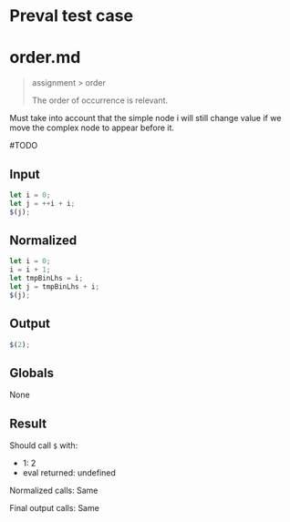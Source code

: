 # Preval test case

# order.md

> assignment > order
>
> The order of occurrence is relevant.

Must take into account that the simple node i will still change value if we move the complex node to appear before it.

#TODO

## Input

`````js filename=intro
let i = 0;
let j = ++i + i;
$(j);
`````

## Normalized

`````js filename=intro
let i = 0;
i = i + 1;
let tmpBinLhs = i;
let j = tmpBinLhs + i;
$(j);
`````

## Output

`````js filename=intro
$(2);
`````

## Globals

None

## Result

Should call `$` with:
 - 1: 2
 - eval returned: undefined

Normalized calls: Same

Final output calls: Same
